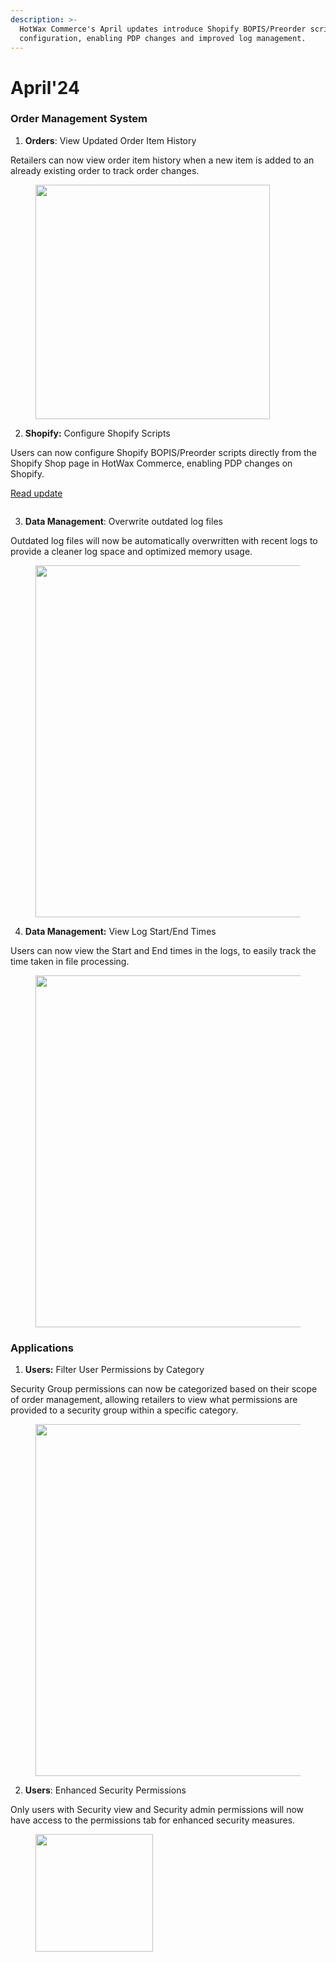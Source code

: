 ```yaml
---
description: >-
  HotWax Commerce's April updates introduce Shopify BOPIS/Preorder script
  configuration, enabling PDP changes and improved log management.
---
```


# April'24

### Order Management System

1. **Orders**: View Updated Order Item History

Retailers can now view order item history when a new item is added to an already existing order to track order changes.

<figure><img src="https://www.hotwax.co/hs-fs/hubfs/Order%20Item%20history.png?width=1767&#x26;height=1109&#x26;name=Order%20Item%20history.png" alt="" width="375"><figcaption></figcaption></figure>

2. **Shopify:** Configure Shopify Scripts

Users can now configure Shopify BOPIS/Preorder scripts directly from the Shopify Shop page in HotWax Commerce, enabling PDP changes on Shopify.

[Read update](configure-shopify-bopis-pre-order-scripts.md)

<figure><img src="https://www.hotwax.co/hubfs/Shopify%20Scripts-1.png" alt=""><figcaption></figcaption></figure>

3. **Data Management**: Overwrite outdated log files

Outdated log files will now be automatically overwritten with recent logs to provide a cleaner log space and optimized memory usage.

<figure><img src="https://www.hotwax.co/hs-fs/hubfs/Outdated%20log%20files.png?width=1808&#x26;height=1328&#x26;name=Outdated%20log%20files.png" alt="" width="563"><figcaption></figcaption></figure>

4. **Data Management:** View Log Start/End Times

Users can now view the Start and End times in the logs, to easily track the time taken in file processing.

<figure><img src="https://www.hotwax.co/hs-fs/hubfs/Log%20Start-end%20Time.png?width=1815&#x26;height=1447&#x26;name=Log%20Start-end%20Time.png" alt="" width="563"><figcaption></figcaption></figure>

### Applications

1. **Users:** Filter User Permissions by Category

Security Group permissions can now be categorized based on their scope of order management, allowing retailers to view what permissions are provided to a security group within a specific category.

<figure><img src="https://www.hotwax.co/hs-fs/hubfs/Filter%20by%20Category.png?width=2000&#x26;name=Filter%20by%20Category.png" alt="" width="563"><figcaption></figcaption></figure>

2. **Users**: Enhanced Security Permissions

Only users with Security view and Security admin permissions will now have access to the permissions tab for enhanced security measures.

<figure><img src="https://www.hotwax.co/hs-fs/hubfs/Security%20Permissions.png?width=541&#x26;height=748&#x26;name=Security%20Permissions.png" alt="" width="188"><figcaption></figcaption></figure>
